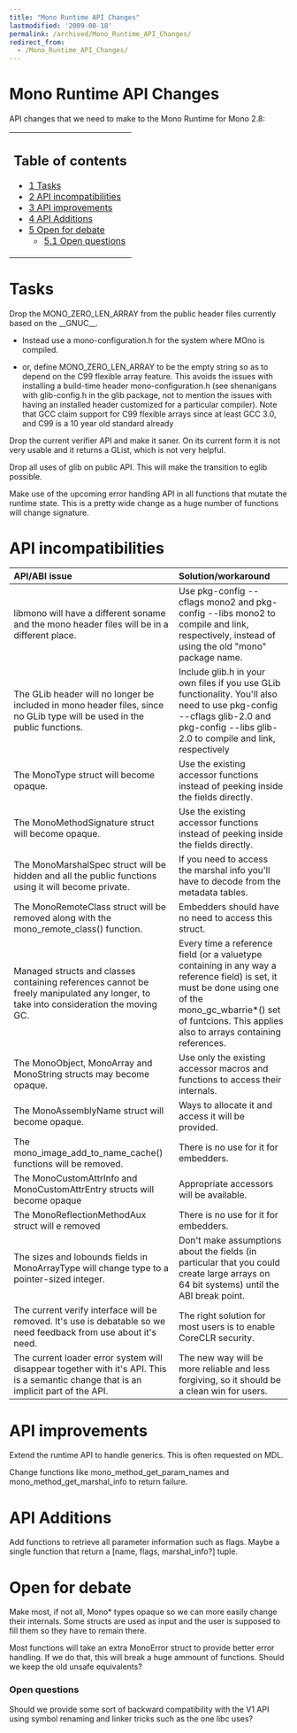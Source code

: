 ```yaml
---
title: "Mono Runtime API Changes"
lastmodified: '2009-08-18'
permalink: /archived/Mono_Runtime_API_Changes/
redirect_from:
  - /Mono_Runtime_API_Changes/
---
```


Mono Runtime API Changes
========================

API changes that we need to make to the Mono Runtime for Mono 2.8:

<table>
<col width="100%" />
<tbody>
<tr class="odd">
<td align="left"><h2>Table of contents</h2>
<ul>
<li><a href="#tasks">1 Tasks</a></li>
<li><a href="#api-incompatibilities">2 API incompatibilities</a></li>
<li><a href="#api-improvements">3 API improvements</a></li>
<li><a href="#api-additions">4 API Additions</a></li>
<li><a href="#open-for-debate">5 Open for debate</a>
<ul>
<li><a href="#open-questions">5.1 Open questions</a></li>
</ul></li>
</ul></td>
</tr>
</tbody>
</table>

Tasks
=====

Drop the MONO\_ZERO\_LEN\_ARRAY from the public header files currently based on the \_\_GNUC\_\_.

-   Instead use a mono-configuration.h for the system where MOno is compiled.

-   or, define MONO\_ZERO\_LEN\_ARRAY to be the empty string so as to depend on the C99 flexible array feature. This avoids the issues with installing a build-time header mono-configuration.h (see shenanigans with glib-config.h in the glib package, not to mention the issues with having an installed header customized for a particular compiler). Note that GCC claim support for C99 flexible arrays since at least GCC 3.0, and C99 is a 10 year old standard already

Drop the current verifier API and make it saner. On its current form it is not very usable and it returns a GList, which is not very helpful.

Drop all uses of glib on public API. This will make the transition to eglib possible.

Make use of the upcoming error handling API in all functions that mutate the runtime state. This is a pretty wide change as a huge number of functions will change signature.

API incompatibilities
=====================

|API/ABI issue|Solution/workaround|
|:------------|:------------------|
|libmono will have a different soname and the mono header files will be in a different place.|Use pkg-config --cflags mono2 and pkg-config --libs mono2 to compile and link, respectively, instead of using the old "mono" package name.|
|The GLib header will no longer be included in mono header files, since no GLib type will be used in the public functions.|Include glib.h in your own files if you use GLib functionality. You'll also need to use pkg-config --cflags glib-2.0 and pkg-config --libs glib-2.0 to compile and link, respectively|
|The MonoType struct will become opaque.|Use the existing accessor functions instead of peeking inside the fields directly.|
|The MonoMethodSignature struct will become opaque.|Use the existing accessor functions instead of peeking inside the fields directly.|
|The MonoMarshalSpec struct will be hidden and all the public functions using it will become private.|If you need to access the marshal info you'll have to decode from the metadata tables.|
|The MonoRemoteClass struct will be removed along with the mono\_remote\_class() function.|Embedders should have no need to access this struct.|
|Managed structs and classes containing references cannot be freely manipulated any longer, to take into consideration the moving GC.|Every time a reference field (or a valuetype containing in any way a reference field) is set, it must be done using one of the mono\_gc\_wbarrie\*() set of funtcions. This applies also to arrays containing references.|
|The MonoObject, MonoArray and MonoString structs may become opaque.|Use only the existing accessor macros and functions to access their internals.|
|The MonoAssemblyName struct will become opaque.|Ways to allocate it and access it will be provided.|
|The mono\_image\_add\_to\_name\_cache() functions will be removed.|There is no use for it for embedders.|
|The MonoCustomAttrInfo and MonoCustomAttrEntry structs will become opaque|Appropriate accessors will be available.|
|The MonoReflectionMethodAux struct will e removed|There is no use for it for embedders.|
|The sizes and lobounds fields in MonoArrayType will change type to a pointer-sized integer.|Don't make assumptions about the fields (in particular that you could create large arrays on 64 bit systems) until the ABI break point.|
|The current verify interface will be removed. It's use is debatable so we need feedback from use about it's need.|The right solution for most users is to enable CoreCLR security.|
|The current loader error system will disappear together with it's API. This is a semantic change that is an implicit part of the API.|The new way will be more reliable and less forgiving, so it should be a clean win for users.|

API improvements
================

Extend the runtime API to handle generics. This is often requested on MDL.

Change functions like mono\_method\_get\_param\_names and mono\_method\_get\_marshal\_info to return failure.

API Additions
=============

Add functions to retrieve all parameter information such as flags. Maybe a single function that return a [name, flags, marshal\_info?] tuple.

Open for debate
===============

Make most, if not all, Mono\* types opaque so we can more easily change their internals. Some structs are used as input and the user is supposed to fill them so they have to remain there.

Most functions will take an extra MonoError struct to provide better error handling. If we do that, this will break a huge ammount of functions. Should we keep the old unsafe equivalents?

### Open questions

Should we provide some sort of backward compatibility with the V1 API using symbol renaming and linker tricks such as the one libc uses?

